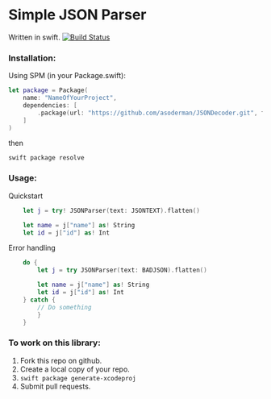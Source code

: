# Simple JSON Parser 
Written in swift. [![Build Status](https://travis-ci.org/asoderman/JSONDecoder.svg?branch=master)](https://travis-ci.org/asoderman/JSONDecoder)

### Installation:
Using SPM (in your Package.swift):
```swift
let package = Package(
	name: "NameOfYourProject",
	dependencies: [
		.package(url: "https://github.com/asoderman/JSONDecoder.git", from: "0.1.4")
	]
)
```
then
```
swift package resolve
```

### Usage:
Quickstart
```swift
	let j = try! JSONParser(text: JSONTEXT).flatten()

	let name = j["name"] as! String
	let id = j["id"] as! Int
```

Error handling
```swift
	do { 
		let j = try JSONParser(text: BADJSON).flatten()

		let name = j["name"] as! String
		let id = j["id"] as! Int
	} catch {
		// Do something
		}
	}
```

### To work on this library:
1. Fork this repo on github.
2. Create a local copy of your repo.
3. ```swift package generate-xcodeproj ```
4. Submit pull requests.
